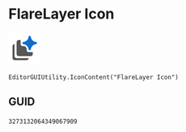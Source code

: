 # FlareLayer Icon
![](/img/FlareLayer%20Icon.png)

``` CSharp
EditorGUIUtility.IconContent("FlareLayer Icon")
```
## GUID
```
3273132064349067909
```
